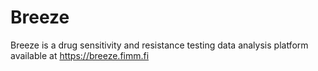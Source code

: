 # Breeze
Breeze is a drug sensitivity and resistance testing data analysis platform available at https://breeze.fimm.fi

